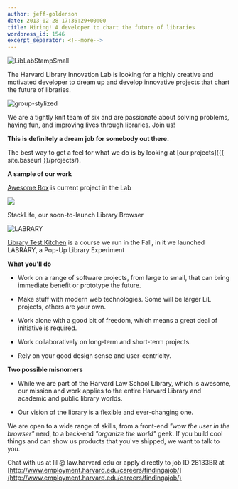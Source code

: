 ```yaml
---
author: jeff-goldenson
date: 2013-02-28 17:36:29+00:00
title: Hiring! A developer to chart the future of libraries
wordpress_id: 1546
excerpt_separator: <!--more-->
---
```


![LibLabStampSmall](https://lil-blog-media.s3.amazonaws.com/2013/02/LibLabStampSmall.png)

The Harvard Library Innovation Lab is looking for a highly creative and motivated developer to dream up and develop innovative projects that chart the future of libraries.

![group-stylized](https://lil-blog-media.s3.amazonaws.com/2013/02/group-stylized.jpg)

We are a tightly knit team of six and are passionate about solving problems, having fun, and improving lives through libraries.  Join us!

**This is definitely a dream job for somebody out there.**

<!--more-->

The best way to get a feel for what we do is by looking at [our projects]({{ site.baseurl }}/projects/).

**A sample of our work**

[Awesome Box](http://awesomebox.io) is current project in the Lab

![](https://lil-blog-media.s3.amazonaws.com/2013/02/Screen-Shot-2013-02-27-at-5.29.59-PM.png)

StackLife, our soon-to-launch Library Browser

![LABRARY](https://lil-blog-media.s3.amazonaws.com/2013/02/LABRARY.gif)

[Library Test Kitchen](http://librarytestkitchen.org) is a course we run in the Fall, in it we launched LABRARY, a Pop-Up Library Experiment

**What you'll do**

* Work on a range of software projects, from large to small, that can bring immediate benefit or prototype the future.

* Make stuff with modern web technologies.  Some will be larger LiL projects, others are your own.

* Work alone with a good bit of freedom, which means a great deal of initiative is required.

* Work collaboratively on long-term and short-term projects.

* Rely on your good design sense and user-centricity.

**Two possible misnomers**

* While we are part of the Harvard Law School Library, which is awesome, our mission and work applies to the entire Harvard Library and academic and public library worlds.

* Our vision of the library is a flexible and ever-changing one.

We are open to a wide range of skills, from a front-end _"wow the user in the browser"_ nerd, to a back-end _"organize the world"_ geek. If you build cool things and can show us products that you've shipped, we want to talk to you.

Chat with us at lil @ law.harvard.edu or apply directly to job ID 28133BR at [http://www.employment.harvard.edu/careers/findingajob/](http://www.employment.harvard.edu/careers/findingajob/)
